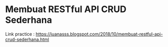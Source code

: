 # Membuat RESTful API CRUD Sederhana
Link practice : https://juanasss.blogspot.com/2018/10/membuat-restful-api-crud-sederhana.html
